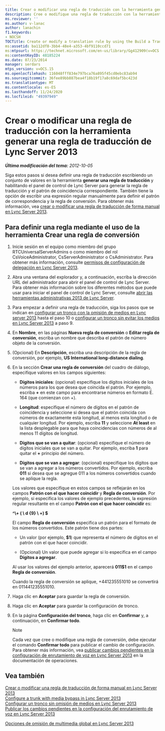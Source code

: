 ```yaml
---
title: Crear o modificar una regla de traducción con la herramienta generar una regla de traducción
description: Cree o modifique una regla de traducción con la herramienta generar una regla de traducción.
ms.reviewer: ''
ms.author: v-lanac
author: lanachin
f1.keywords:
- NOCSH
TOCTitle: Create or modify a translation rule by using the Build a Translation Rule tool
ms:assetid: ba112df8-3bb4-48e4-a353-4bf9110ccd71
ms:mtpsurl: https://technet.microsoft.com/en-us/library/Gg412909(v=OCS.15)
ms:contentKeyID: 48185224
ms.date: 07/23/2014
manager: serdars
mtps_version: v=OCS.15
ms.openlocfilehash: 116048fff834e797bca76a895f45cd0ebc83ab94
ms.sourcegitcommit: 36fee89bb887bea4f18b19f17a8c69daf5bc423d
ms.translationtype: MT
ms.contentlocale: es-ES
ms.lasthandoff: 11/24/2020
ms.locfileid: "49397949"
---
```

# <a name="create-or-modify-a-translation-rule-by-using-the-build-a-translation-rule-tool-in-lync-server-2013"></a>Crear o modificar una regla de traducción con la herramienta generar una regla de traducción de Lync Server 2013

<div data-xmlns="http://www.w3.org/1999/xhtml">

<div class="topic" data-xmlns="http://www.w3.org/1999/xhtml" data-msxsl="urn:schemas-microsoft-com:xslt" data-cs="https://msdn.microsoft.com/">

<div data-asp="https://msdn2.microsoft.com/asp">



</div>

<div id="mainSection">

<div id="mainBody">

<span> </span>

_**Última modificación del tema:** 2012-10-05_

Siga estos pasos si desea definir una regla de traducción escribiendo un conjunto de valores en la herramienta **generar una regla de traducción** y habilitando el panel de control de Lync Server para generar la regla de traducción y el patrón de coincidencia correspondiente. También tiene la opción de escribir una expresión regular manualmente para definir el patrón de correspondencia y la regla de conversión. Para obtener más información, vea [crear o modificar una regla de traducción de forma manual en Lync Server 2013](lync-server-2013-create-or-modify-a-translation-rule-manually.md).

<div>

## <a name="to-define-a-rule-by-using-the-build-a-translation-rule-tool"></a>Para definir una regla mediante el uso de la herramienta Crear una regla de conversión

1.  Inicie sesión en el equipo como miembro del grupo RTCUniversalServerAdmins o como miembro del rol CsVoiceAdministrator, CsServerAdministrator o CsAdministrator. Para obtener más información, consulte [permisos de configuración de delegación en Lync Server 2013](lync-server-2013-delegate-setup-permissions.md).

2.  Abra una ventana del explorador y, a continuación, escriba la dirección URL del administrador para abrir el panel de control de Lync Server. Para obtener más información sobre los diferentes métodos que puede usar para iniciar el panel de control de Lync Server, consulte [abrir las herramientas administrativas 2013 de Lync Server](lync-server-2013-open-lync-server-administrative-tools.md).

3.  Para empezar a definir una regla de traducción, siga los pasos que se indican en [configurar un tronco con la omisión de medios en Lync server 2013](lync-server-2013-configure-a-trunk-with-media-bypass.md) hasta el paso 10 o [configurar un tronco sin evitar los medios en Lync Server 2013](lync-server-2013-configure-a-trunk-without-media-bypass.md) a paso 9.

4.  En **Nombre**, en las páginas **Nueva regla de conversión** o **Editar regla de conversión**, escriba un nombre que describa el patrón de número objeto de la conversión.

5.  (Opcional) En **Descripción**, escriba una descripción de la regla de conversión, por ejemplo, **US International long-distance dialing**.

6.  En la sección **Crear una regla de conversión** del cuadro de diálogo, especifique valores en los campos siguientes:
    
      - **Dígitos iniciales**: (opcional) especifique los dígitos iniciales de los números para los que desea que coincida el patrón. Por ejemplo, escriba **+** en este campo para encontrarse números en formato E. 164 (que comienzan con +).
    
      - **Longitud**: especifique el número de dígitos en el patrón de coincidencia y seleccione si desea que el patrón coincida con números de exactamente esta longitud, al menos esta longitud o de cualquier longitud. Por ejemplo, escriba **11** y seleccione **At least** en la lista desplegable para que haya coincidencias con números de al menos 11 dígitos de longitud.
    
      - **Dígitos que se van a quitar**: (opcional) especifique el número de dígitos iniciales que se van a quitar. Por ejemplo, escriba **1** para quitar el **+** principio del número.
    
      - **Dígitos que se van a agregar**: (opcional) especifique los dígitos que se van a agregar a los números convertidos. Por ejemplo, escriba **011** si desea que se agregue 011 a los números convertidos cuando se aplique la regla.
    
    Los valores que especifique en estos campos se reflejarán en los campos **Patrón con el que hacer coincidir** y **Regla de conversión**. Por ejemplo, si especifica los valores de ejemplo precedentes, la expresión regular resultante en el campo **Patrón con el que hacer coincidir** es:
    
    **^\\+ ( \\ d {9} \\ +) $**
    
    El campo **Regla de conversión** especifica un patrón para el formato de los números convertidos. Este patrón tiene dos partes:
    
      - Un valor (por ejemplo, **$1**) que representa el número de dígitos en el patrón con el que hacer coincidir.
    
      - (Opcional) Un valor que puede agregar si lo especifica en el campo **Dígitos a agregar**.
    
    Al usar los valores del ejemplo anterior, aparecerá **011$1** en el campo **Regla de conversión**.
    
    Cuando la regla de conversión se aplique, +441235551010 se convertirá en 011441235551010.

7.  Haga clic en **Aceptar** para guardar la regla de conversión.

8.  Haga clic en **Aceptar** para guardar la configuración de tronco.

9.  En la página **Configuración del tronco**, haga clic en **Confirmar** y, a continuación, en **Confirmar todo**.
    
    <div>
    

    > [!NOTE]
    > Cada vez que cree o modifique una regla de conversión, debe ejecutar el comando <STRONG>Confirmar todo</STRONG> para publicar el cambio de configuración. Para obtener más información, vea <A href="lync-server-2013-publish-pending-changes-to-the-voice-routing-configuration.md">publicar cambios pendientes en la configuración de enrutamiento de voz en Lync Server 2013</A> en la documentación de operaciones.

    
    </div>

</div>

<div>

## <a name="see-also"></a>Vea también


[Crear o modificar una regla de traducción de forma manual en Lync Server 2013](lync-server-2013-create-or-modify-a-translation-rule-manually.md)  
[Configure a trunk with media bypass in Lync Server 2013](lync-server-2013-configure-a-trunk-with-media-bypass.md)  
[Configurar un tronco sin omisión de medios en Lync Server 2013](lync-server-2013-configure-a-trunk-without-media-bypass.md)  
[Publicar los cambios pendientes en la configuración del enrutamiento de voz en Lync Server 2013](lync-server-2013-publish-pending-changes-to-the-voice-routing-configuration.md)  


[Opciones de omisión de multimedia global en Lync Server 2013](lync-server-2013-global-media-bypass-options.md)  
  

</div>

</div>

<span> </span>

</div>

</div>

</div>

